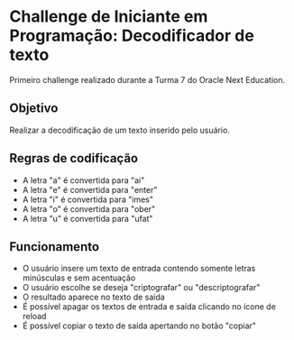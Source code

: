 # Challenge de Iniciante em Programação: Decodificador de texto

Primeiro challenge realizado durante a Turma 7 do Oracle Next Education.

## Objetivo

Realizar a decodificação de um texto inserido pelo usuário.

## Regras de codificação

- A letra "a" é convertida para "ai"
- A letra "e" é convertida para "enter"
- A letra "i" é convertida para "imes"
- A letra "o" é convertida para "ober"
- A letra "u" é convertida para "ufat"

## Funcionamento

- O usuário insere um texto de entrada contendo somente letras minúsculas e sem acentuação
- O usuário escolhe se deseja "criptografar" ou "descriptografar"
- O resultado aparece no texto de saída
- É possível apagar os textos de entrada e saída clicando no ícone de reload
- É possível copiar o texto de saída apertando no botão "copiar"
